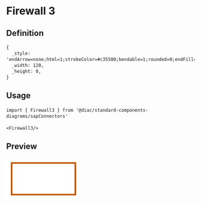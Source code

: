 # Firewall 3

## Definition

```
{
  _style: 'endArrow=none;html=1;strokeColor=#c35500;bendable=1;rounded=0;endFill=0;endSize=3;strokeWidth=3;',
  _width: 120,
  _height: 0,
}
```

## Usage

```
import { Firewall3 } from '@diac/standard-components-diagrams/sapConnectors'

<Firewall3/>
```

## Preview

<img src="./firewall-3.png" width="200"/>
